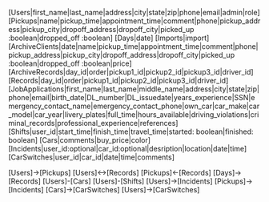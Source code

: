 [Users|first_name|last_name|address|city|state|zip|phone|email|admin|role]
[Pickups|name|pickup_time|appointment_time|comment|phone|pickup_address|pickup_city|dropoff_address|dropoff_city|picked_up :boolean|dropped_off :boolean]
[Days|date]
[Imports|import]
[ArchiveClients|date|name|pickup_time|appointment_time|comment|phone|pickup_address|pickup_city|dropoff_address|dropoff_city|picked_up :boolean|dropped_off :boolean|price]
[ArchiveRecords|day_id|order|pickup1_id|pickup2_id|pickup3_id|driver_id]
[Records|day_id|order|pickup1_id|pickup2_id|pickup3_id|driver_id]
[JobApplications|first_name|last_name|middle_name|address|city|state|zip|phone|email|birth_date|DL_number|DL_issuedate|years_experience|SSN|emergency_contact_name|emergency_contact_phone|own_car|car_make|car_model|car_year|livery_plates|full_time|hours_available|driving_violations|criminal_records|professional_experience|references]
[Shifts|user_id|start_time|finish_time|travel_time|started: boolean|finished: boolean]
[Cars|comments|buy_price|color]
[Incidents|user_id:optional|car_id:optional|desription|location|date|time]
[CarSwitches|user_id|car_id|date|time|comments]

[Users]->[Pickups]
[Users]<->[Records]
[Pickups]<-[Records]
[Days]->[Records]
[Users]-[Cars]
[Users]-[Shifts]
[Users]->[Incidents]
[Pickups]->[Incidents]
[Cars]->[CarSwitches]
[Users]->[CarSwitches]
